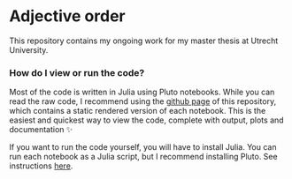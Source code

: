 # Adjective order

This repository contains my ongoing work for my master thesis at Utrecht University.

### How do I view or run the code?

Most of the code is written in Julia using Pluto notebooks. While you can read the raw code, I recommend using the [github page](https://lukavdplas.github.io/adjective-order/) of this repository, which contains a static rendered version of each notebook. This is the easiest and quickest way to view the code, complete with output, plots and documentation ✨

If you want to run the code yourself, you will have to install Julia. You can run each notebook as a Julia script, but I recommend installing Pluto. See instructions [here](https://github.com/fonsp/Pluto.jl#lets-do-it).
